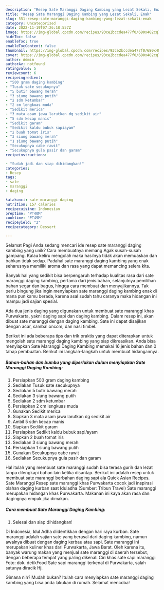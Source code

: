 ```yaml
---
description: "Resep Sate Maranggi Daging Kambing yang Lezat Sekali, Enak"
title: "Resep Sate Maranggi Daging Kambing yang Lezat Sekali, Enak"
slug: 551-resep-sate-maranggi-daging-kambing-yang-lezat-sekali-enak
category: Uncategorized
date: 2022-11-19T07:26:18.557Z
image: https://img-global.cpcdn.com/recipes/93ce2bccdea477f0/680x482cq70/sate-maranggi-daging-kambing-foto-resep-utama.jpg
hideToc: false
enableToc: true
enableTocContent: false
thumbnail: https://img-global.cpcdn.com/recipes/93ce2bccdea477f0/680x482cq70/sate-maranggi-daging-kambing-foto-resep-utama.jpg
cover: https://img-global.cpcdn.com/recipes/93ce2bccdea477f0/680x482cq70/sate-maranggi-daging-kambing-foto-resep-utama.jpg
author: Admin
authorAv: notfound
ratingvalue: 5
reviewcount: 6
recipeingredient:
- "500 gram daging kambing"
- "Tusuk sate secukupnya"
- "5 butir bawang merah"
- "3 siung bawang putih"
- "2 sdm ketumbar"
- "2 cm lengkuas muda"
- "Sedikit merica"
- "3 mata asam jawa larutkan dg sedikit air"
- "5 sdm kecap manis"
- "Sedikit garam"
- "Sedikit kaldu bubuk sapiayam"
- "2 buah tomat iris"
- "3 siung bawang merah"
- "1 siung bawang putih"
- "Secukupnya cabe rawit"
- "Secukupnya gula pasir dan garam"
recipeinstructions:

- "Sudah jadi dan siap dihidangkan!"
categories:
- Resep
tags:
- sate
- maranggi
- daging

katakunci: sate maranggi daging 
nutrition: 157 calories
recipecuisine: Indonesian
preptime: "PT40M"
cooktime: "PT49M"
recipeyield: "2"
recipecategory: Dessert

---
```



Selamat Pagi Anda sedang mencari ide resep sate maranggi daging kambing yang unik? Cara membuatnya memang Agak susah-susah gampang. Kalau keliru mengolah maka hasilnya tidak akan memuaskan dan bahkan tidak sedap. Padahal sate maranggi daging kambing yang enak seharusnya memiliki aroma dan rasa yang dapat memancing selera kita.


Banyak hal yang sedikit bisa berpengaruh terhadap kualitas rasa dari sate maranggi daging kambing, pertama dari jenis bahan, selanjutnya pemilihan bahan segar dan bagus, hingga cara membuat dan menyajikannya. Tak perlu bingung jika ingin menyiapkan sate maranggi daging kambing enak di mana pun kamu berada, karena asal sudah tahu caranya maka hidangan ini mampu jadi sajian spesial.

Ada dua jenis daging yang digunakan untuk membuat sate maranggi khas Purwakarta, yakni daging sapi dan daging kambing. Dalam resep ini, akan dibuat sate maranggi dengan daging kambing. Sate ini dapat disajikan dengan acar, sambal oncom, dan nasi timbel.


Berikut ini ada beberapa tips dan trik praktis yang dapat diterapkan untuk mengolah sate maranggi daging kambing yang siap dikreasikan. Anda bisa menyiapkan Sate Maranggi Daging Kambing memakai 16 jenis bahan dan 0 tahap pembuatan. Berikut ini langkah-langkah untuk membuat hidangannya.

<!--inarticleads1-->

##### Bahan-bahan dan bumbu yang diperlukan dalam menyiapkan Sate Maranggi Daging Kambing:

1. Persiapkan 500 gram daging kambing
1. Sediakan Tusuk sate secukupnya
1. Sediakan 5 butir bawang merah
1. Sediakan 3 siung bawang putih
1. Sediakan 2 sdm ketumbar
1. Persiapkan 2 cm lengkuas muda
1. Gunakan Sedikit merica
1. Siapkan 3 mata asam jawa larutkan dg sedikit air
1. Ambil 5 sdm kecap manis
1. Siapkan Sedikit garam
1. Persiapkan Sedikit kaldu bubuk sapi/ayam
1. Siapkan 2 buah tomat iris
1. Sediakan 3 siung bawang merah
1. Persiapkan 1 siung bawang putih
1. Gunakan Secukupnya cabe rawit
1. Sediakan Secukupnya gula pasir dan garam


Hal itulah yang membuat sate maranggi sudah bisa terasa gurih dan lezat tanpa dilengkapi bahan lain ketika disantap. Berikut ini adalah resep untuk membuat sate maranggi berbahan daging sapi ala Quick Asian Recipes. Sate Maranggi Resep sate maranggi khas Purwakarta cocok jadi inspirasi olahan daging kurban saat Iduladha (Sumber: Tribun Travel) Sate maranggi merupakan hidangan khas Purwakarta. Makanan ini kaya akan rasa dan dagingnya empuk jika dimakan. 

<!--inarticleads2-->

##### Cara membuat Sate Maranggi Daging Kambing:


1. Selesai dan siap dihidangkan!

Di Indonesia, Idul Adha diidentikkan dengan hari raya kurban. Sate maranggi adalah sajian sate yang berasal dari daging kambing, namun awalnya dibuat dengan daging kerbau atau sapi. Sate maranggi ini merupakan kuliner khas dari Purwakarta, Jawa Barat. Oleh karena itu, banyak warung makan yang menjual sate maranggi di daerah tersebut, dengan beberapa tempat yang paling dikenal. Ciri khas sate sapi maranggi Foto: dok. detikFood Sate sapi maranggi terkenal di Purwakarta, salah satunya diracik Hj. 

Gimana nih? Mudah bukan? Itulah cara menyiapkan sate maranggi daging kambing yang bisa anda lakukan di rumah. Selamat mencoba!
